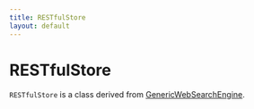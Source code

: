 ```yaml
---
title: RESTfulStore
layout: default
---
```


# RESTfulStore

<code>RESTfulStore</code> is a class derived from <a href="GenericWebSearchEngine">GenericWebSearchEngine</a>.

